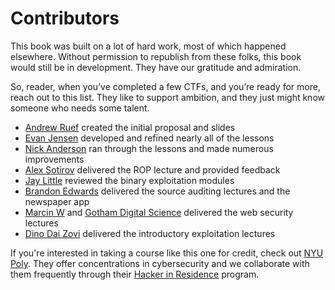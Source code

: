 # Contributors
This book was built on a lot of hard work, most of which happened elsewhere. Without permission to republish from these folks, this book would still be in development. They have our gratitude and admiration.

So, reader, when you’ve completed a few CTFs, and you’re ready for more, reach out to this list. They like to support ambition, and they just might know someone who needs some talent.

* [Andrew Ruef](http://www.mimisbrunnr.net/~munin/blog/) created the initial proposal and slides
* [Evan Jensen](https://github.com/wontonSlim) developed and refined nearly all of the lessons
* [Nick Anderson](https://github.com/PoppySeedPlehzr) ran through the lessons and made numerous improvements
* [Alex Sotirov](http://www.phreedom.org/) delivered the ROP lecture and provided feedback
* [Jay Little](https://twitter.com/computerality) reviewed the binary exploitation modules
* [Brandon Edwards](https://twitter.com/drraid) delivered the source auditing lectures and the newspaper app
* [Marcin W](https://twitter.com/marcinw) and [Gotham Digital Science](http://www.gdssecurity.com/) delivered the web security lectures
* [Dino Dai Zovi](http://www.theta44.org/main.html) delivered the introductory exploitation lectures

If you're interested in taking a course like this one for credit, check out [NYU Poly](http://engineering.nyu.edu/academics/departments/computer/). They offer concentrations in cybersecurity and we collaborate with them frequently through their [Hacker in Residence](http://www.isis.poly.edu/hackers-in-residence) program.
